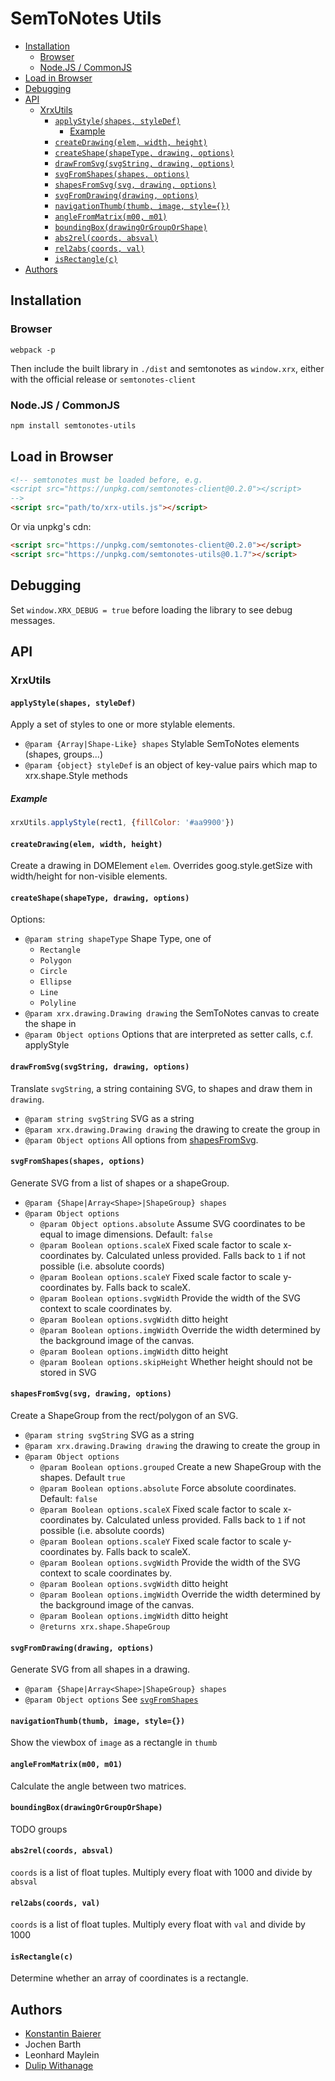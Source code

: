 # SemToNotes Utils

<!-- BEGIN-MARKDOWN-TOC -->
* [Installation](#installation)
	* [Browser](#browser)
	* [Node.JS / CommonJS](#nodejs--commonjs)
* [Load in Browser](#load-in-browser)
* [Debugging](#debugging)
* [API](#api)
	* [XrxUtils](#xrxutils)
		* [`applyStyle(shapes, styleDef)`](#applystyleshapes-styledef)
			* [Example](#example)
		* [`createDrawing(elem, width, height)`](#createdrawingelem-width-height)
		* [`createShape(shapeType, drawing, options)`](#createshapeshapetype-drawing-options)
		* [`drawFromSvg(svgString, drawing, options)`](#drawfromsvgsvgstring-drawing-options)
		* [`svgFromShapes(shapes, options)`](#svgfromshapesshapes-options)
		* [`shapesFromSvg(svg, drawing, options)`](#shapesfromsvgsvg-drawing-options)
		* [`svgFromDrawing(drawing, options)`](#svgfromdrawingdrawing-options)
		* [`navigationThumb(thumb, image, style={})`](#navigationthumbthumb-image-style---)
		* [`angleFromMatrix(m00, m01)`](#anglefrommatrixm00-m01)
		* [`boundingBox(drawingOrGroupOrShape)`](#boundingboxdrawingorgrouporshape)
		* [`abs2rel(coords, absval)`](#abs2relcoords-absval)
		* [`rel2abs(coords, val)`](#rel2abscoords-val)
		* [`isRectangle(c)`](#isrectanglec)
* [Authors](#authors)

<!-- END-MARKDOWN-TOC -->

## Installation

### Browser

```
webpack -p
```

Then include the built library in `./dist` and semtonotes as `window.xrx`, either with the official release or `semtonotes-client`

### Node.JS / CommonJS

```sh
npm install semtonotes-utils
```

## Load in Browser

```html
<!-- semtonotes must be loaded before, e.g.
<script src="https://unpkg.com/semtonotes-client@0.2.0"></script>
-->
<script src="path/to/xrx-utils.js"></script>
```

Or via unpkg's cdn:

```html
<script src="https://unpkg.com/semtonotes-client@0.2.0"></script>
<script src="https://unpkg.com/semtonotes-utils@0.1.7"></script>
```

## Debugging

Set `window.XRX_DEBUG = true` before loading the library to see debug messages.

## API

<!-- BEGIN-RENDER src/xrx-utils.js -->
### XrxUtils
#### `applyStyle(shapes, styleDef)`
Apply a set of styles to one or more stylable elements.

- `@param {Array|Shape-Like} shapes` Stylable SemToNotes elements (shapes, groups...)
- `@param {object} styleDef` is an object of key-value pairs which map to xrx.shape.Style
methods

##### Example

```js
xrxUtils.applyStyle(rect1, {fillColor: '#aa9900'})
```
#### `createDrawing(elem, width, height)`
Create a drawing in DOMElement `elem`. Overrides goog.style.getSize with
width/height for non-visible elements.
#### `createShape(shapeType, drawing, options)`
Options:
- `@param string shapeType` Shape Type, one of
  - `Rectangle`
  - `Polygon`
  - `Circle`
  - `Ellipse`
  - `Line`
  - `Polyline`
- `@param xrx.drawing.Drawing drawing` the SemToNotes canvas to create the shape in
- `@param Object options` Options that are interpreted as setter calls, c.f. applyStyle
#### `drawFromSvg(svgString, drawing, options)`
Translate `svgString`, a string containing SVG, to shapes and draw them
in `drawing`.
- `@param string svgString` SVG as a string
- `@param xrx.drawing.Drawing drawing` the drawing to create the group in
- `@param Object options` All options from [shapesFromSvg](#shapesFromSvg).

#### `svgFromShapes(shapes, options)`

Generate SVG from a list of shapes or a shapeGroup.

- `@param {Shape|Array<Shape>|ShapeGroup} shapes`
- `@param Object options`
  - `@param Object options.absolute` Assume SVG coordinates to be equal to image dimensions. Default: `false`
  - `@param Boolean options.scaleX` Fixed scale factor to scale
         x-coordinates by.  Calculated unless provided. Falls back to
         `1` if not possible (i.e. absolute coords)
  - `@param Boolean options.scaleY` Fixed scale factor to scale
         y-coordinates by. Falls back to scaleX.
  - `@param Boolean options.svgWidth` Provide the width of the SVG
         context to scale coordinates by.
  - `@param Boolean options.svgWidth` ditto height
  - `@param Boolean options.imgWidth` Override the width determined by
         the background image of the canvas.
  - `@param Boolean options.imgWidth` ditto height
  - `@param Boolean options.skipHeight` Whether height should not be stored in SVG

#### `shapesFromSvg(svg, drawing, options)`

Create a ShapeGroup from the rect/polygon of an SVG.
- `@param string svgString` SVG as a string
- `@param xrx.drawing.Drawing drawing` the drawing to create the group in
- `@param Object options`
  - `@param Boolean options.grouped` Create a new ShapeGroup with the shapes. Default `true`
  - `@param Boolean options.absolute` Force absolute coordinates. Default: `false`
  - `@param Boolean options.scaleX` Fixed scale factor to scale
         x-coordinates by.  Calculated unless provided. Falls back to
         `1` if not possible (i.e. absolute coords)
  - `@param Boolean options.scaleY` Fixed scale factor to scale
         y-coordinates by. Falls back to scaleX.
  - `@param Boolean options.svgWidth` Provide the width of the SVG
         context to scale coordinates by.
  - `@param Boolean options.svgWidth` ditto height
  - `@param Boolean options.imgWidth` Override the width determined by
         the background image of the canvas.
  - `@param Boolean options.imgWidth` ditto height
  - `@returns xrx.shape.ShapeGroup`
#### `svgFromDrawing(drawing, options)`

Generate SVG from all shapes in a drawing.

- `@param {Shape|Array<Shape>|ShapeGroup} shapes`
- `@param Object options` See [`svgFromShapes`](#svgfromshapesshapes-options)
#### `navigationThumb(thumb, image, style={})`
Show the viewbox of `image` as a rectangle in `thumb`
#### `angleFromMatrix(m00, m01)`
Calculate the angle between two matrices.
#### `boundingBox(drawingOrGroupOrShape)`
TODO groups
#### `abs2rel(coords, absval)`
`coords` is a list of float tuples. Multiply every float with 1000 and divide by `absval`
#### `rel2abs(coords, val)`
`coords` is a list of float tuples. Multiply every float with `val` and divide by 1000
#### `isRectangle(c)`
Determine whether an array of coordinates is a rectangle.

<!-- END-RENDER -->

## Authors

* [Konstantin Baierer](https://github.com/kba)
* Jochen Barth
* Leonhard Maylein
* [Dulip Withanage](https://github.com/withanage)

